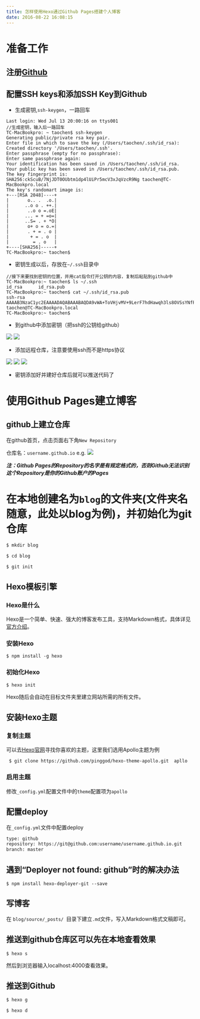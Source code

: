 ```yaml
---
title: 怎样使用Hexo通过Github Pages搭建个人博客
date: 2016-08-22 16:08:15
---
```

# 准备工作

## 注册[Github](http://www.github.com)

## 配置SSH keys和添加SSH Key到Github
- 生成密钥,`ssh-keygen`，一路回车
<!--more-->
```
Last login: Wed Jul 13 20:00:16 on ttys001
//生成密钥，输入后一路回车
TC-MacBookpro: ~ taochen$ ssh-keygen
Generating public/private rsa key pair.
Enter file in which to save the key (/Users/taochen/.ssh/id_rsa): 
Created directory '/Users/taochen/.ssh'.
Enter passphrase (empty for no passphrase): 
Enter same passphrase again: 
Your identification has been saved in /Users/taochen/.ssh/id_rsa.
Your public key has been saved in /Users/taochen/.ssh/id_rsa.pub.
The key fingerprint is:
SHA256:ckScuB/7NjJDT0OUbtm1dp4lUiPr5mcV3xJqVzcR9Ng taochen@TC-MacBookpro.local
The key's randomart image is:
+---[RSA 2048]----+
|       o.. .  .o.|
|      ..o o . ++.|
|       ..o o =.oE|
|      ... = + =o=|
|      ..S= . + *O|
|       o+ o = o.=|
|       . + = . o |
|        + = . o  |
|         = . o   |
+----[SHA256]-----+
TC-MacBookpro:~ taochen$ 
```

- 密钥生成以后，存放在`~/.ssh`目录中
```
//接下来要找到密钥的位置，并用cat指令打开公钥的内容，复制后粘贴到github中
TC-MacBookpro:~ taochen$ ls ~/.ssh
id_rsa      id_rsa.pub  
TC-MacBookpro:~ taochen$ cat ~/.ssh/id_rsa.pub 
ssh-rsa AAAAB3NzaC1yc2EAAAADAQABAAABAQDA9vWA+ToVHjvMV+9LerF7hdHawqh3ls8OVSsYNfP2ppLS4/w47cWKOR+9Dv6cgqJLstDt7mgnbcpFcztLYZKBy1ZPBgOA1tYtxDIA2pDMIKsYd9M7UosgavCMgBg0dlO1y+xUhnyShqduDHblCCUjM9HECSWZyBD+rB6HipeNQWZLWNZ39anPvjTp9ZizdDTtPYi7zaB/fcUatqxeHkFUjHm6WYaC/gQrYsqj1LAonQCLhXHNHL8VZg2sXTxl+AOZfX1ZGTs3qXFAoUkDWaMQKC3UNTNrUC9MwNcs/+cLecaDMf+5BBxI71xRP+JLvAy1mTeux2vk0d9FyLU7et9d taochen@TC-MacBookpro.local
TC-MacBookpro:~ taochen$ 
```
- 到github中添加密钥（把ssh的公钥给github）

![](http://ww1.sinaimg.cn/bmiddle/873fcdb7gw1f7js23dlmbj20qu0wejtv.jpg)
![](http://ww1.sinaimg.cn/large/873fcdb7jw1f7jspdbjqxj21ht0vlgv4.jpg)

- 添加远程仓库，注意要使用ssh而不是https协议

![](http://ww3.sinaimg.cn/large/873fcdb7jw1f7jsrf98esj21800o443s.jpg)
![](http://ww4.sinaimg.cn/large/873fcdb7jw1f7jstvfchqj20wm0qu0w9.jpg)
![](http://ww1.sinaimg.cn/large/873fcdb7jw1f7jsv3h567j21kw12rgx5.jpg)

- 密钥添加好并建好仓库后就可以推送代码了

# 使用Github Pages建立博客

## github上建立仓库

在github首页，点击页面右下角`New Repository`

仓库名：`username.github.io`
e.g. 
![](http://ww4.sinaimg.cn/large/873fcdb7jw1f7jt682c22j21ew0xe0y6.jpg)

***注：Github Pages的Repository的名字是有规定格式的，否则Github无法识别这个Repository是你的Github账户的Pages***

# 在本地创建名为`blog`的文件夹(文件夹名随意，此处以blog为例)，并初始化为git仓库

``` bash
$ mkdir blog

$ cd blog

$ git init

```

## Hexo模板引擎

### Hexo是什么

Hexo是一个简单、快速、强大的博客发布工具，支持Markdown格式，具体详见[官方介绍](https://hexo.io/docs/index.html)。

### 安装Hexo

`$ npm install -g hexo`

### 初始化Hexo

`$ hexo init`

Hexo随后会自动在目标文件夹里建立网站所需的所有文件。

## 安装Hexo主题

### 复制主题

可以去[Hexo官网](https://hexo.io/themes/)寻找你喜欢的主题，这里我们选用Apollo主题为例

` $ git clone https://github.com/pinggod/hexo-theme-apollo.git  apllo`

### 启用主题

修改`_config.yml`配置文件中的`theme`配置项为`apollo`



## 配置deploy

在`_config.yml`文件中配置deploy

```bash
type: github
repository: https://git@github.com:username/username.github.io.git
branch: master
```

## 遇到“Deployer not found: github”时的解决办法

`$ npm install hexo-deployer-git --save`



## 写博客

在 `blog/source/_posts/ `目录下建立`.md`文件，写入Markdown格式文稿即可。

## 推送到github仓库区可以先在本地查看效果

`$ hexo s`

然后到浏览器输入localhost:4000查看效果。



## 推送到Github

```bash
$ hexo g

$ hexo d

```



